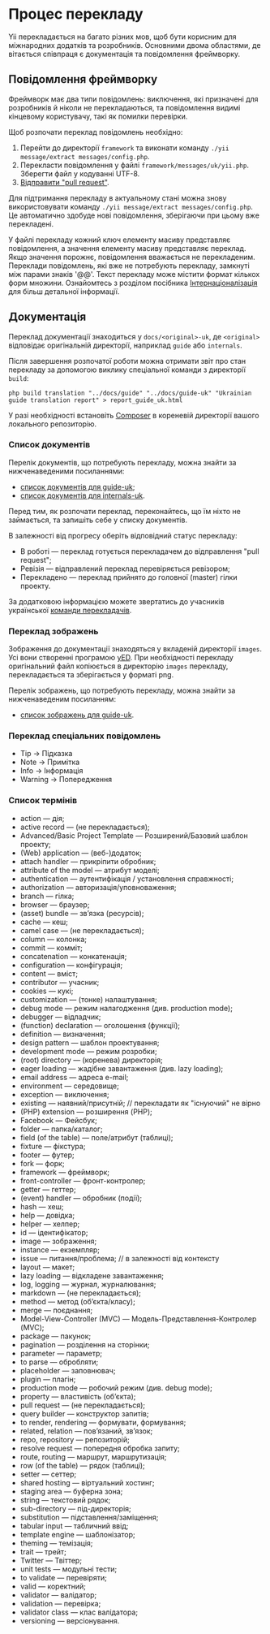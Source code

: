 Процес перекладу
================

Yii перекладається на багато різних мов, щоб бути корисним для міжнародних додатків та розробників. Основними двома областями,
де вітається співпраця є документація та повідомлення фреймворку.

Повідомлення фреймворку
-----------------------

Фреймворк має два типи повідомлень: виключення, які призначені для розробників й ніколи не перекладаються, та повідомлення
видимі кінцевому користувачу, такі як помилки перевірки.

Щоб розпочати переклад повідомлень необхідно:

1. Перейти до директорії `framework` та виконати команду `./yii message/extract messages/config.php`.
2. Перекласти повідомлення у файлі `framework/messages/uk/yii.php`. Зберегти файл у кодуванні UTF-8.
3. [Відправити "pull request"](git-workflow.md).

Для підтримання перекладу в актуальному стані можна знову використовувати команду `./yii message/extract messages/config.php`.
Це автоматично здобуде нові повідомлення, зберігаючи при цьому вже перекладені.

У файлі перекладу кожний ключ елементу масиву представляє повідомлення, а значення елементу масиву представляє переклад.
Якщо значення порожнє, повідомлення вважається не перекладеним. Переклади повідомлень, які вже не потребують перекладу,
замкнуті між парами знаків '@@'. Текст перекладу може містити формат кількох форм множини.
Ознайомтесь з розділом посібника [Інтернаціоналізація](../guide-uk/tutorial-i18n.md) для більш детальної інформації.

Документація
------------

Переклад документації знаходиться у `docs/<original>-uk`, де `<original>` відповідає оригінальній директорії,
наприклад `guide` або `internals`.

Після завершення розпочатої роботи можна отримати звіт про стан перекладу за допомогою виклику спеціальної команди з
директорії `build`:

```
php build translation "../docs/guide" "../docs/guide-uk" "Ukrainian guide translation report" > report_guide_uk.html
```

У разі необхідності встановіть [Composer](https://getcomposer.org/) в кореневій директорії вашого локального репозиторію.

### Список документів

Перелік документів, що потребують перекладу, можна знайти за нижченаведеними посиланнями:

- [список документів для guide-uk](https://ethercalc.org/yii2.docs.guide-uk);
- [список документів для internals-uk](https://ethercalc.org/yii2.docs.internals-uk).

Перед тим, як розпочати переклад, переконайтесь, що їм ніхто не займається, та запишіть себе у списку документів.

В залежності від прогресу оберіть відповідний статус перекладу:
- В роботі — переклад готується перекладачем до відправлення "pull request";
- Ревізія — відправлений переклад перевіряється ревізором;
- Перекладено — переклад прийнято до головної (master) гілки проекту.

За додатковою інформацією можете звертатись до учасників української [команди перекладачів](../internals/translation-teams.md).

### Переклад зображень

Зображення до документації знаходяться у вкладеній директорії `images`. Усі вони створенні програмою [yED](http://www.yworks.com/en/products/yfiles/yed/).
При необхідності перекладу оригінальний файл копіюється в директорію `images` перекладу, перекладається та зберігається у форматі png.

Перелік зображень, що потребують перекладу, можна знайти за нижченаведеним посиланням:

- [список зображень для guide-uk](https://ethercalc.org/yii2.docs.guide-uk.images).

### Переклад спеціальних повідомлень

- Tip → Підказка
- Note → Примітка
- Info → Інформація
- Warning → Попередження

### Список термінів

- action — дія;
- active record — (не перекладається);
- Advanced/Basic Project Template — Розширений/Базовий шаблон проекту;
- (Web) application — (веб-)додаток;
- attach handler — прикріпити обробник;
- attribute of the model — атрибут моделі;
- authentication — аутентифікація / установлення справжності;
- authorization — авторизація/уповноваження;
- branch — гілка;
- browser — браузер;
- (asset) bundle — звʼязка (ресурсів);
- cache — кеш;
- camel case — (не перекладається);
- column — колонка;
- commit — комміт;
- concatenation — конкатенація;
- configuration — конфігурація;
- content — вміст;
- contributor — учасник;
- cookies — кукі;
- customization — (тонке) налаштування;
- debug mode — режим налагодження (див. production mode);
- debugger — відладчик;
- (function) declaration — оголошення (функції);
- definition — визначення;
- design pattern — шаблон проектування;
- development mode — режим розробки;
- (root) directory — (коренева) директорія;
- eager loading — жадібне завантаження (див. lazy loading);
- email address — адреса e-mail;
- environment — середовище;
- exception — виключення;
- existing — наявний/присутній; // перекладати як "існуючий" не вірно
- (PHP) extension — розширення (PHP);
- Facebook — Фейсбук;
- folder — папка/каталог;
- field (of the table) — поле/атрибут (таблиці);
- fixture — фікстура;
- footer — футер;
- fork — форк;
- framework — фреймворк;
- front-controller — фронт-контролер;
- getter — геттер;
- (event) handler — обробник (події);
- hash — хеш;
- help — довідка;
- helper — хелпер;
- id — ідентифікатор;
- image — зображення;
- instance — екземпляр;
- issue — питання/проблема; // в залежності від контексту
- layout — макет;
- lazy loading — відкладене завантаження;
- log, logging — журнал, журналювання;
- markdown — (не перекладається);
- method — метод (обʼєкта/класу);
- merge — поєднання;
- Model-View-Controller (MVC) — Модель-Представлення-Контролер (MVC);
- package — пакунок;
- pagination — розділення на сторінки;
- parameter — параметр;
- to parse — обробляти;
- placeholder — заповнювач;
- plugin — плагін;
- production mode — робочий режим (див. debug mode);
- property — властивість (обʼєкта);
- pull request — (не перекладається);
- query builder — конструктор запитів;
- to render, rendering — формувати, формування;
- related, relation — повʼязаний, звʼязок;
- repo, repository — репозиторій;
- resolve request — попередня обробка запиту;
- route, routing — маршрут, маршрутизація;
- row (of the table) — рядок (таблиці);
- setter — сеттер;
- shared hosting — віртуальний хостинг;
- staging area — буферна зона;
- string — текстовий рядок;
- sub-directory — під-директорія;
- substitution — підставлення/заміщення;
- tabular input — табличний ввід;
- template engine — шаблонізатор;
- theming — темізація;
- trait — трейт;
- Twitter — Твіттер;
- unit tests — модульні тести;
- to validate — перевіряти;
- valid — коректний;
- validator — валідатор;
- validation — перевірка;
- validator class — клас валідатора;
- versioning — версіонування.
